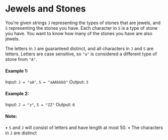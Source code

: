 # Jewels and Stones

You're given strings `J` representing the types of stones that are jewels, and `S` representing the stones you have.  Each character in `S` is a type of stone you have.  You want to know how many of the stones you have are also jewels.

The letters in `J` are guaranteed distinct, and all characters in `J` and `S` are letters. Letters are case sensitive, so `"a"` is considered a different type of stone from `"A"`.

#### Example 1:

Input: `J = "aA"`, `S = "aAAbbbb"`
Output: `3`

#### Example 2:

Input: `J = "z"`, `S = "ZZ"`
Output: `0`

#### Note:

• `S` and `J` will consist of letters and have length at most 50.
• The characters in `J` are distinct